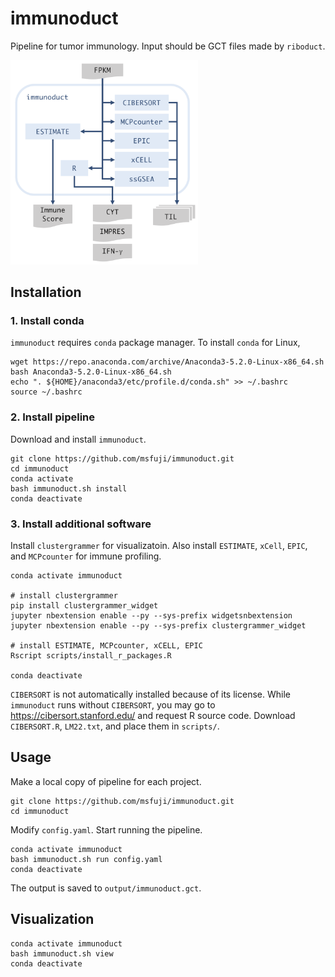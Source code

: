 # immunoduct
Pipeline for tumor immunology. Input should be GCT files made by `riboduct`.

<img src="misc/immunoduct_flowchart.png" width="300px">

## Installation
### 1. Install conda
`immunoduct` requires `conda` package manager. To install `conda` for Linux,
```
wget https://repo.anaconda.com/archive/Anaconda3-5.2.0-Linux-x86_64.sh
bash Anaconda3-5.2.0-Linux-x86_64.sh
echo ". ${HOME}/anaconda3/etc/profile.d/conda.sh" >> ~/.bashrc
source ~/.bashrc
```

### 2. Install pipeline
Download and install `immunoduct`.
```
git clone https://github.com/msfuji/immunoduct.git
cd immunoduct
conda activate
bash immunoduct.sh install
conda deactivate
```

### 3. Install additional software
Install `clustergrammer` for visualizatoin. Also install `ESTIMATE`, `xCell`,
`EPIC`, and `MCPcounter` for immune profiling.
```
conda activate immunoduct

# install clustergrammer
pip install clustergrammer_widget
jupyter nbextension enable --py --sys-prefix widgetsnbextension
jupyter nbextension enable --py --sys-prefix clustergrammer_widget

# install ESTIMATE, MCPcounter, xCELL, EPIC
Rscript scripts/install_r_packages.R

conda deactivate
```

`CIBERSORT` is not automatically installed because of its license.
While `immunoduct` runs without `CIBERSORT`, you may go to
https://cibersort.stanford.edu/ and request R source code.
Download `CIBERSORT.R`, `LM22.txt`, and place them in `scripts/`.

## Usage
Make a local copy of pipeline for each project.
```
git clone https://github.com/msfuji/immunoduct.git
cd immunoduct
```
Modify `config.yaml`. Start running the pipeline.
```
conda activate immunoduct
bash immunoduct.sh run config.yaml
conda deactivate
```
The output is saved to `output/immunoduct.gct`.

## Visualization
```
conda activate immunoduct
bash immunoduct.sh view
conda deactivate
```

